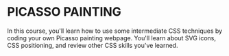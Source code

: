 # PICASSO PAINTING

In this course, you'll learn how to use some intermediate CSS techniques by coding your own Picasso painting webpage. You'll learn about SVG icons, CSS positioning, and review other CSS skills you've learned.
